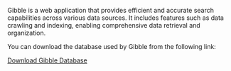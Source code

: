 Gibble is a web application that provides efficient and accurate search capabilities across various data sources. It includes features such as data crawling and indexing, enabling comprehensive data retrieval and organization.

You can download the database used by Gibble from the following link:

[Download Gibble Database](https://tesseract.om-mishra.com/gibble_database.zip)
